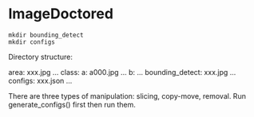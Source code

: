 # ImageDoctored

```shell
mkdir bounding_detect
mkdir configs
```
Directory structure:

area: xxx.jpg ...
class:
    a:
      a000.jpg
    	...
    b:
    ...
bounding_detect: xxx.jpg ...
configs: xxx.json ...


There are three types of manipulation: slicing, copy-move, removal. Run generate_configs() first then run them.
